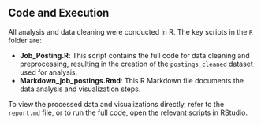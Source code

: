 ## Code and Execution
All analysis and data cleaning were conducted in R. The key scripts in the `R` folder are:
- **Job_Posting.R**: This script contains the full code for data cleaning and preprocessing, resulting in the creation of the `postings_cleaned` dataset used for analysis.
- **Markdown_job_postings.Rmd**: This R Markdown file documents the data analysis and visualization steps.

To view the processed data and visualizations directly, refer to the `report.md` file, or to run the full code, open the relevant scripts in RStudio.
